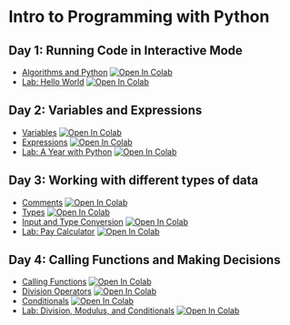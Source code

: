 # Intro to Programming with Python

## Day 1: Running Code in Interactive Mode
* [Algorithms and Python](01_AlgorithmsPython.ipynb) [![Open In Colab](https://colab.research.google.com/assets/colab-badge.svg)](https://colab.research.google.com/github/ericmanley/IntroToProgrammingWithPython/blob/main/01_AlgorithmsPython.ipynb)
* [Lab: Hello World](02_Lab_HelloWorld.ipynb) [![Open In Colab](https://colab.research.google.com/assets/colab-badge.svg)](https://colab.research.google.com/github/ericmanley/IntroToProgrammingWithPython/blob/main/02_Lab_HelloWorld.ipynb)

## Day 2: Variables and Expressions
* [Variables](03_Variables.ipynb) [![Open In Colab](https://colab.research.google.com/assets/colab-badge.svg)](https://colab.research.google.com/github/ericmanley/IntroToProgrammingWithPython/blob/main/03_Variables.ipynb)
* [Expressions](04_Expressions.ipynb) [![Open In Colab](https://colab.research.google.com/assets/colab-badge.svg)](https://colab.research.google.com/github/ericmanley/IntroToProgrammingWithPython/blob/main/04_Expressions.ipynb)
* [Lab: A Year with Python](05_Lab_AYearWithPython.ipynb) [![Open In Colab](https://colab.research.google.com/assets/colab-badge.svg)](https://colab.research.google.com/github/ericmanley/IntroToProgrammingWithPython/blob/main/05_Lab_AYearWithPython.ipynb)

## Day 3: Working with different types of data
* [Comments](06_Comments.ipynb) [![Open In Colab](https://colab.research.google.com/assets/colab-badge.svg)](https://colab.research.google.com/github/ericmanley/IntroToProgrammingWithPython/blob/main/06_Comments.ipynb)
* [Types](07_Types.ipynb) [![Open In Colab](https://colab.research.google.com/assets/colab-badge.svg)](https://colab.research.google.com/github/ericmanley/IntroToProgrammingWithPython/blob/main/07_Types.ipynb)
* [Input and Type Conversion](08_InputTypeConversion.ipynb) [![Open In Colab](https://colab.research.google.com/assets/colab-badge.svg)](https://colab.research.google.com/github/ericmanley/IntroToProgrammingWithPython/blob/main/08_InputTypeConversion.ipynb)
* [Lab: Pay Calculator](09_Lab_PayCalculator.ipynb) [![Open In Colab](https://colab.research.google.com/assets/colab-badge.svg)](https://colab.research.google.com/github/ericmanley/IntroToProgrammingWithPython/blob/main/09_Lab_PayCalculator.ipynb)

## Day 4: Calling Functions and Making Decisions
* [Calling Functions](10_CallingFunctionsImportingModules.ipynb) [![Open In Colab](https://colab.research.google.com/assets/colab-badge.svg)](https://colab.research.google.com/github/ericmanley/IntroToProgrammingWithPython/blob/main/10_CallingFunctionsImportingModules.ipynb)
* [Division Operators](12_DivisionOperators.ipynb) [![Open In Colab](https://colab.research.google.com/assets/colab-badge.svg)](https://colab.research.google.com/github/ericmanley/IntroToProgrammingWithPython/blob/main/12_DivisionOperators.ipynb)
* [Conditionals](13_Conditionals.ipynb) [![Open In Colab](https://colab.research.google.com/assets/colab-badge.svg)](https://colab.research.google.com/github/ericmanley/IntroToProgrammingWithPython/blob/main/13_Conditionals.ipynb)
* [Lab: Division, Modulus, and Conditionals](14_Lab_DivisionModulusConditional.ipynb) [![Open In Colab](https://colab.research.google.com/assets/colab-badge.svg)](https://colab.research.google.com/github/ericmanley/IntroToProgrammingWithPython/blob/main/14_Lab_DivisionModulusConditional.ipynb)
